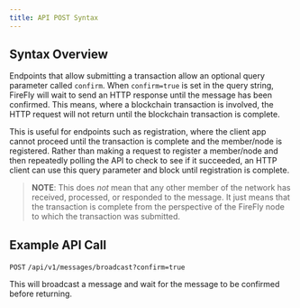 ```yaml
---
title: API POST Syntax
---
```


## Syntax Overview

Endpoints that allow submitting a transaction allow an optional query parameter called `confirm`. When `confirm=true` is set in the query string, FireFly will wait to send an HTTP response until the message has been confirmed. This means, where a blockchain transaction is involved, the HTTP request will not return until the blockchain transaction is complete.

This is useful for endpoints such as registration, where the client app cannot proceed until the transaction is complete and the member/node is registered. Rather than making a request to register a member/node and then repeatedly polling the API to check to see if it succeeded, an HTTP client can use this query parameter and block until registration is complete.

> **NOTE**: This does _not_ mean that any other member of the network has received, processed, or responded to the message. It just means that the transaction is complete from the perspective of the FireFly node to which the transaction was submitted.

## Example API Call

`POST` `/api/v1/messages/broadcast?confirm=true`

This will broadcast a message and wait for the message to be confirmed before returning.
